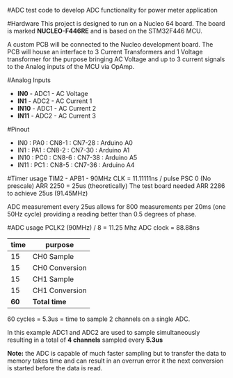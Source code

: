 #ADC test code
to develop ADC functionality for power meter application

#Hardware
This project is designed to run on a Nucleo 64 board. The board is marked **NUCLEO-F446RE** and is based on the STM32F446 MCU.

A custom PCB will be connected to the Nucleo development board. The PCB will house an interface to 3 Current Transformers and 1 Voltage transformer for the purpose bringing AC Voltage and up to 3 current signals to the Analog inputs of the MCU via OpAmp.

#Analog Inputs
- **IN0** - ADC1 - AC Voltage
- **IN1** - ADC2 - AC Current 1
- **IN10** - ADC1 - AC Current 2
- **IN11** - ADC2 - AC Current 3

#Pinout
- IN0 : PA0 : CN8-1 : CN7-28 : Arduino A0 
- IN1 : PA1 : CN8-2 : CN7-30 : Arduino A1 
- IN10 : PC0 : CN8-6 : CN7-38 : Arduino A5
- IN11 : PC1 : CN8-5 : CN7-36 : Arduino A4

#Timer usage
TIM2 - APB1 - 90MHz CLK = 11.11111ns / pulse
PSC 0 (No prescale)
ARR 2250 = 25us (theoretically)
The test board needed ARR 2286 to achieve 25us (91.45MHz)

ADC measurement every 25us allows for 800 measurements per 20ms (one 50Hz cycle) providing a reading better than 0.5 degrees of phase. 

#ADC usage
PCLK2 (90MHz) / 8 = 11.25 Mhz ADC clock = 88.88ns

| time | purpose |
| --- | --- |
| 15 | CH0 Sample |
| 15 | CH0 Conversion |
| 15 | CH1 Sample |
| 15 | CH1 Conversion |
| **60** | **Total time** |
60 cycles = 5.3us = time to sample 2 channels on a single ADC.

In this example ADC1 and ADC2 are used to sample simultaneously resulting in a total of **4 channels** sampled every **5.3us**

**Note:** the ADC is capable of much faster sampling but to transfer the data to memory takes time and can result in an overrun error it the next conversion is started before the data is read. 


